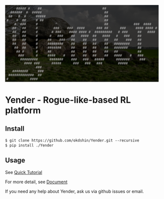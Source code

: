 <img src="https://github.com/okdshin/yender/raw/master/docs/yender-logo.png" width="500" />

# Yender - Rogue-like-based RL platform

## Install

```
$ git clone https://github.com/okdshin/Yender.git --recursive
$ pip install ./Yender
```

## Usage

See [Quick Tutorial](https://okdshin.github.io/Yender/tutorial.html)

For more detail, see [Document](https://okdshin.github.io/Yender/)

If you need any help about Yender, ask us via github issues or email.



